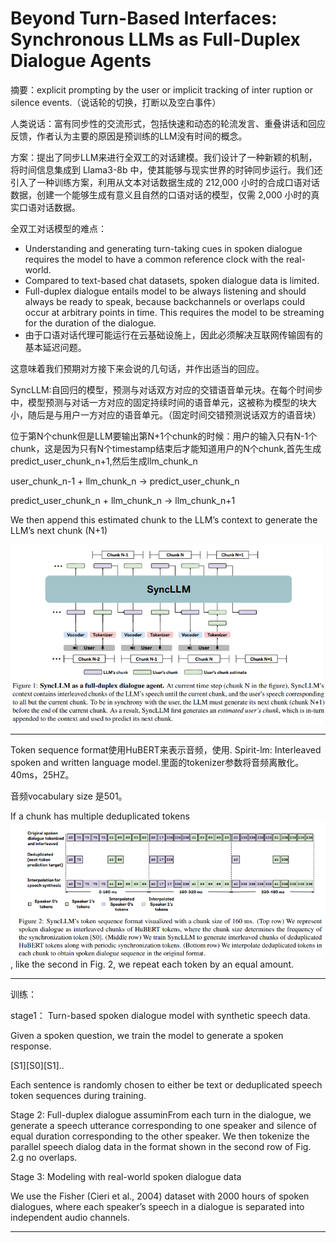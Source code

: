 # Beyond Turn-Based Interfaces:  Synchronous LLMs as Full-Duplex Dialogue Agents

摘要：explicit prompting by the user or implicit tracking of inter ruption or silence events.（说话轮的切换，打断以及空白事件）

人类说话：富有同步性的交流形式，包括快速和动态的轮流发言、重叠讲话和回应反馈，作者认为主要的原因是预训练的LLM没有时间的概念。

方案：提出了同步LLM来进行全双工的对话建模。我们设计了一种新颖的机制，将时间信息集成到 Llama3-8b 中，使其能够与现实世界的时钟同步运行。我们还引入了一种训练方案，利用从文本对话数据生成的 212,000 小时的合成口语对话数据，创建一个能够生成有意义且自然的口语对话的模型，仅需 2,000 小时的真实口语对话数据。

全双工对话模型的难点：

* Understanding and generating turn-taking cues in spoken dialogue requires the model to have a common reference clock with the real-world.
* Compared to text-based chat datasets, spoken dialogue data is limited.
* Full-duplex dialogue entails model to be always listening and should always be ready to speak, because backchannels or overlaps could occur at arbitrary points in time. This requires the model to be streaming for the duration of the dialogue.
* 由于口语对话代理可能运行在云基础设施上，因此必须解决互联网传输固有的基本延迟问题。

这意味着我们预期对方接下来会说的几句话，并作出适当的回应。

SyncLLM:自回归的模型，预测与对话双方对应的交错语音单元块。在每个时间步中，模型预测与对话一方对应的固定持续时间的语音单元，这被称为模型的块大小，随后是与用户一方对应的语音单元。（固定时间交错预测说话双方的语音块）

位于第N个chunk但是LLM要输出第N+1个chunk的时候：用户的输入只有N-1个chunk，这是因为只有N个timestamp结束后才能知道用户的N个chunk,首先生成predict_user_chunk_n+1,然后生成llm_chunk_n

user_chunk_n-1 + llm_chunk_n -> predict_user_chunk_n

predict_user_chunk_n + llm_chunk_n -> llm_chunk_n+1

We then append this estimated chunk to the LLM’s context to generate the LLM’s next chunk (N+1)

![image.png](assets/syncllm_framwork.png)

---

Token sequence format使用HuBERT来表示音频，使用. Spirit-lm: Interleaved spoken and written language model.里面的tokenizer参数将音频离散化。40ms，25HZ。

音频vocabulary size 是501。

If a chunk has multiple deduplicated tokens![image.png](assets/sync_llm_token.png)
, like the second in Fig. 2, we repeat each token by an equal amount.


---

训练：

stage1： Turn-based spoken dialogue model with synthetic speech data.

Given a spoken question, we train the model to generate a spoken response.

[S1][S0][S1]..

Each sentence is randomly chosen to either be text or deduplicated speech token sequences during training.

Stage 2: Full-duplex dialogue assuminFrom each turn in the dialogue, we generate a speech utterance corresponding to one speaker and silence of equal duration corresponding to the other speaker. We then tokenize the parallel speech dialog data in the format shown in the second row of Fig. 2.g no overlaps.

Stage 3: Modeling with real-world spoken dialogue data

We use the Fisher (Cieri et al., 2004) dataset with 2000 hours of spoken dialogues, where each speaker’s speech in a dialogue is separated into independent audio channels.

---
